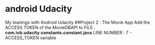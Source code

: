 # android Udacity
My leanings with Android Udacity
##Project 2 : The Movie App
Add the ACCESS TOKEN of the MovieDBAPI to FILE : <b>com.ivb.udacity.constants.constant.java</b> LINE NUMBER : 7  - ACCESS_TOKEN variable
